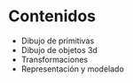 # Contenidos
- Dibujo de primitivas
- Dibujo de objetos 3d
- Transformaciones
- Representación y modelado